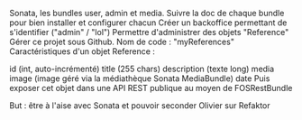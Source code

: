 Sonata, les bundles user, admin et media. Suivre la doc de chaque bundle pour bien installer et configurer chacun
Créer un backoffice permettant de s'identifier ("admin" / "lol")
Permettre d'administrer des objets "Reference"
Gérer ce projet sous Github. Nom de code : "myReferences"
Caractéristiques d'un objet Reference :

id (int, auto-incrémenté)
title (255 chars)
description (texte long)
media image (image géré via la médiathèque Sonata MediaBundle)
date
Puis exposer cet objet dans une API REST publique au moyen de FOSRestBundle

But : être à l'aise avec Sonata et pouvoir seconder Olivier sur Refaktor
